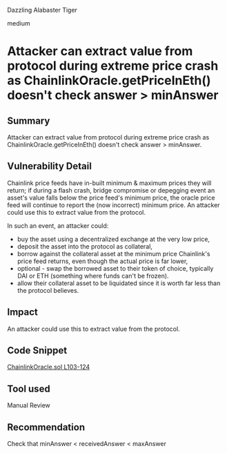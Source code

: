 Dazzling Alabaster Tiger

medium

# Attacker can extract value from protocol during extreme price crash as ChainlinkOracle.getPriceInEth() doesn't check answer > minAnswer
## Summary
Attacker can extract value from protocol during extreme price crash as ChainlinkOracle.getPriceInEth() doesn't check answer > minAnswer.

## Vulnerability Detail
Chainlink price feeds have in-built minimum & maximum prices they will return; if during a flash crash, bridge compromise or depegging event an asset's value falls below the price feed's minimum price, the oracle price feed will continue to report the (now incorrect) minimum price. An attacker could use this to extract value from the protocol.

In such an event, an attacker could:

* buy the asset using a decentralized exchange at the very low price,
* deposit the asset into the protocol as collateral,
* borrow against the collateral asset at the minimum price Chainlink's price feed returns, even though the actual price is far lower,
* optional - swap the borrowed asset to their token of choice, typically DAI or ETH (something where funds can't be frozen).
* allow their collateral asset to be liquidated since it is worth far less than the protocol believes.

## Impact
An attacker could use this to extract value from the protocol.

## Code Snippet
[ChainlinkOracle.sol L103-124](https://github.com/sherlock-audit/2023-06-tokemak/blob/main/v2-core-audit-2023-07-14/src/oracles/providers/ChainlinkOracle.sol#L103-L124)

## Tool used
Manual Review

## Recommendation
Check that minAnswer < receivedAnswer < maxAnswer